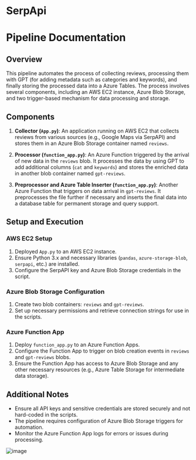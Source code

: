 # SerpApi
# Pipeline Documentation

## Overview

This pipeline automates the process of collecting reviews, processing them with GPT (for adding metadata such as categories and keywords), and finally storing the processed data into a Azure Tables. The process involves several components, including an AWS EC2 instance, Azure Blob Storage, and two trigger-based mechanism for data processing and storage.

## Components

1. **Collector (`App.py`)**: An application running on AWS EC2 that collects reviews from various sources (e.g., Google Maps via SerpAPI) and stores them in an Azure Blob Storage container named `reviews`.

2. **Processor (`function_app.py`)**: An Azure Function triggered by the arrival of new data in the `reviews` blob. It processes the data by using GPT to add additional columns (`cat` and `keywords`) and stores the enriched data in another blob container named `gpt-reviews`.

3. **Preprocessor and Azure Table Inserter (`function_app.py`)**: Another Azure Function that triggers on data arrival in `gpt-reviews`. It preprocesses the file further if necessary and inserts the final data into a database table for permanent storage and query support.

## Setup and Execution

### AWS EC2 Setup

1. Deployed `App.py` to an AWS EC2 instance.
2. Ensure Python 3.x and necessary libraries (`pandas`, `azure-storage-blob`, `serpapi`, etc.) are installed.
3. Configure the SerpAPI key and Azure Blob Storage credentials in the script.

### Azure Blob Storage Configuration

1. Create two blob containers: `reviews` and `gpt-reviews`.
2. Set up necessary permissions and retrieve connection strings for use in the scripts.

### Azure Function App

1. Deploy `function_app.py` to an Azure Function Apps.
2. Configure the Function App to trigger on blob creation events in `reviews` and `gpt-reviews` blobs.
3. Ensure the Function App has access to Azure Blob Storage and any other necessary resources (e.g., Azure Table Storage for intermediate data storage).

## Additional Notes

- Ensure all API keys and sensitive credentials are stored securely and not hard-coded in the scripts.
- The pipeline requires configuration of Azure Blob Storage triggers for automation.
- Monitor the Azure Function App logs for errors or issues during processing.


![image](https://github.com/Zeeshan-Muhimma/SerpApi/assets/146631977/e76bcb4c-7364-4773-90a9-8bdab9b618aa)
